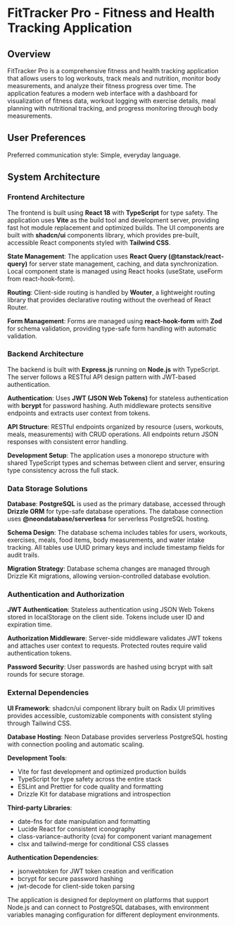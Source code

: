# FitTracker Pro - Fitness and Health Tracking Application

## Overview

FitTracker Pro is a comprehensive fitness and health tracking application that allows users to log workouts, track meals and nutrition, monitor body measurements, and analyze their fitness progress over time. The application features a modern web interface with a dashboard for visualization of fitness data, workout logging with exercise details, meal planning with nutritional tracking, and progress monitoring through body measurements.

## User Preferences

Preferred communication style: Simple, everyday language.

## System Architecture

### Frontend Architecture

The frontend is built using **React 18** with **TypeScript** for type safety. The application uses **Vite** as the build tool and development server, providing fast hot module replacement and optimized builds. The UI components are built with **shadcn/ui** components library, which provides pre-built, accessible React components styled with **Tailwind CSS**.

**State Management**: The application uses **React Query (@tanstack/react-query)** for server state management, caching, and data synchronization. Local component state is managed using React hooks (useState, useForm from react-hook-form).

**Routing**: Client-side routing is handled by **Wouter**, a lightweight routing library that provides declarative routing without the overhead of React Router.

**Form Management**: Forms are managed using **react-hook-form** with **Zod** for schema validation, providing type-safe form handling with automatic validation.

### Backend Architecture

The backend is built with **Express.js** running on **Node.js** with TypeScript. The server follows a RESTful API design pattern with JWT-based authentication.

**Authentication**: Uses **JWT (JSON Web Tokens)** for stateless authentication with **bcrypt** for password hashing. Auth middleware protects sensitive endpoints and extracts user context from tokens.

**API Structure**: RESTful endpoints organized by resource (users, workouts, meals, measurements) with CRUD operations. All endpoints return JSON responses with consistent error handling.

**Development Setup**: The application uses a monorepo structure with shared TypeScript types and schemas between client and server, ensuring type consistency across the full stack.

### Data Storage Solutions

**Database**: **PostgreSQL** is used as the primary database, accessed through **Drizzle ORM** for type-safe database operations. The database connection uses **@neondatabase/serverless** for serverless PostgreSQL hosting.

**Schema Design**: The database schema includes tables for users, workouts, exercises, meals, food items, body measurements, and water intake tracking. All tables use UUID primary keys and include timestamp fields for audit trails.

**Migration Strategy**: Database schema changes are managed through Drizzle Kit migrations, allowing version-controlled database evolution.

### Authentication and Authorization

**JWT Authentication**: Stateless authentication using JSON Web Tokens stored in localStorage on the client side. Tokens include user ID and expiration time.

**Authorization Middleware**: Server-side middleware validates JWT tokens and attaches user context to requests. Protected routes require valid authentication tokens.

**Password Security**: User passwords are hashed using bcrypt with salt rounds for secure storage.

### External Dependencies

**UI Framework**: shadcn/ui component library built on Radix UI primitives provides accessible, customizable components with consistent styling through Tailwind CSS.

**Database Hosting**: Neon Database provides serverless PostgreSQL hosting with connection pooling and automatic scaling.

**Development Tools**: 
- Vite for fast development and optimized production builds
- TypeScript for type safety across the entire stack
- ESLint and Prettier for code quality and formatting
- Drizzle Kit for database migrations and introspection

**Third-party Libraries**:
- date-fns for date manipulation and formatting
- Lucide React for consistent iconography
- class-variance-authority (cva) for component variant management
- clsx and tailwind-merge for conditional CSS classes

**Authentication Dependencies**:
- jsonwebtoken for JWT token creation and verification
- bcrypt for secure password hashing
- jwt-decode for client-side token parsing

The application is designed for deployment on platforms that support Node.js and can connect to PostgreSQL databases, with environment variables managing configuration for different deployment environments.
